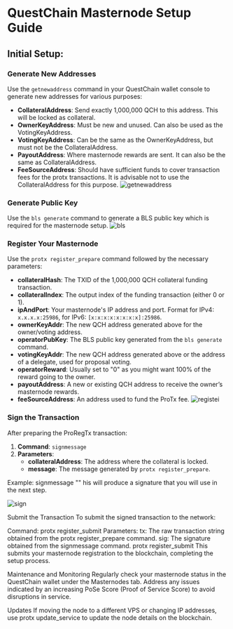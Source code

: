 # QuestChain Masternode Setup Guide

## Initial Setup:
### Generate New Addresses
Use the `getnewaddress` command in your QuestChain wallet console to generate new addresses for various purposes:
- **CollateralAddress**: Send exactly 1,000,000 QCH to this address. This will be locked as collateral.
- **OwnerKeyAddress**: Must be new and unused. Can also be used as the VotingKeyAddress.
- **VotingKeyAddress**: Can be the same as the OwnerKeyAddress, but must not be the CollateralAddress.
- **PayoutAddress**: Where masternode rewards are sent. It can also be the same as CollateralAddress.
- **FeeSourceAddress**: Should have sufficient funds to cover transaction fees for the protx transactions. It is advisable not to use the CollateralAddress for this purpose.
![getnewaddress](https://github.com/LootChain/masternode/assets/165670633/8c08e066-77a3-46b8-8f4b-77ff6830a824)

### Generate Public Key
Use the `bls generate` command to generate a BLS public key which is required for the masternode setup.
![bls](https://github.com/LootChain/masternode/assets/165670633/1bdb632a-6625-4ea5-b05f-8cfe057f0f8b)

### Register Your Masternode
Use the `protx register_prepare` command followed by the necessary parameters:
- **collateralHash**: The TXID of the 1,000,000 QCH collateral funding transaction.
- **collateralIndex**: The output index of the funding transaction (either 0 or 1).
- **ipAndPort**: Your masternode's IP address and port. Format for IPv4: `x.x.x.x:25986`, for IPv6: `[x:x:x:x:x:x:x:x]:25986`.
- **ownerKeyAddr**: The new QCH address generated above for the owner/voting address.
- **operatorPubKey**: The BLS public key generated from the `bls generate` command.
- **votingKeyAddr**: The new QCH address generated above or the address of a delegate, used for proposal voting.
- **operatorReward**: Usually set to "0" as you might want 100% of the reward going to the owner.
- **payoutAddress**: A new or existing QCH address to receive the owner’s masternode rewards.
- **feeSourceAddress**: An address used to fund the ProTx fee.
![registei](https://github.com/LootChain/masternode/assets/165670633/398ff9f4-9b62-40a4-bb1b-8b125f333e2c)
### Sign the Transaction
After preparing the ProRegTx transaction:
1. **Command**: `signmessage`
2. **Parameters**:
   - **collateralAddress**: The address where the collateral is locked.
   - **message**: The message generated by `protx register_prepare`.


Example:
signmessage <CollateralAddress> "<message from protx register_prepare output>"
his will produce a signature that you will use in the next step.

![sign](https://github.com/LootChain/masternode/assets/165670633/0690621d-21bb-49ec-aab4-5a724cb0e77f)

Submit the Transaction
To submit the signed transaction to the network:

Command: protx register_submit
Parameters:
tx: The raw transaction string obtained from the protx register_prepare command.
sig: The signature obtained from the signmessage command.
protx register_submit <tx from register_prepare> <sig from signmessage>
This submits your masternode registration to the blockchain, completing the setup process.

Maintenance and Monitoring
Regularly check your masternode status in the QuestChain wallet under the Masternodes tab.
Address any issues indicated by an increasing PoSe Score (Proof of Service Score) to avoid disruptions in service.

Updates
If moving the node to a different VPS or changing IP addresses, use protx update_service to update the node details on the blockchain.

